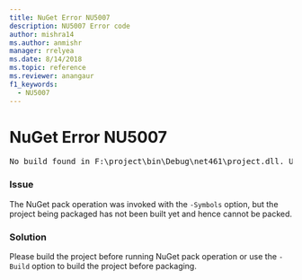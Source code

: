 ```yaml
---
title: NuGet Error NU5007
description: NU5007 Error code
author: mishra14
ms.author: anmishr
manager: rrelyea
ms.date: 8/14/2018
ms.topic: reference
ms.reviewer: anangaur
f1_keywords:
  - NU5007
---
```


# NuGet Error NU5007
<pre>No build found in F:\project\bin\Debug\net461\project.dll. Use the -Build option or build the project.</pre>

### Issue

The NuGet pack operation was invoked with the `-Symbols` option, but the project being packaged has not been built yet and hence cannot be packed.


### Solution

Please build the project before running NuGet pack operation or use the `-Build` option to build the project before packaging.


